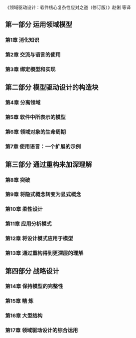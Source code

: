 《领域驱动设计：软件核心复杂性应对之道（修订版）》赵俐 等译

## 第一部分 运用领域模型
### 第1章 消化知识 
### 第2章 交流与语言的使用
### 第3章 绑定模型和实现

## 第二部分 模型驱动设计的构造块
### 第4章 分离领域
### 第5章 软件中所表示的模型
### 第6章 领域对象的生命周期
### 第7章 使用语言：一个扩展的示例

## 第三部分 通过重构来加深理解
### 第8章 突破
### 第9章 将隐式概念转变为显式概念
### 第10章 柔性设计
### 第11章 应用分析模式
### 第12章 将设计模式应用于模型
### 第13章 通过重构得到更深层的理解

## 第四部分 战略设计
### 第14章 保持模型的完整性
### 第15章 精 炼
### 第16章 大型结构
### 第17章 领域驱动设计的综合运用

